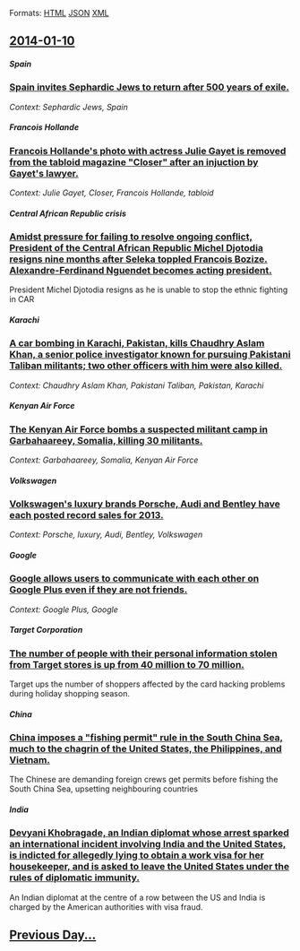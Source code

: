 
Formats: [HTML](2014/01/10/index.html)  [JSON](2014/01/10/index.json)  [XML](2014/01/10/index.xml)  

## [2014-01-10](/news/2014/01/10/index.md)

##### Spain
### [Spain invites Sephardic Jews to return after 500 years of exile. ](/news/2014/01/10/spain-invites-sephardic-jews-to-return-after-500-years-of-exile.md)
_Context: Sephardic Jews, Spain_

##### Francois Hollande
### [Francois Hollande's photo with actress Julie Gayet is removed from the tabloid magazine "Closer" after an injuction by Gayet's lawyer. ](/news/2014/01/10/franassois-hollande-s-photo-with-actress-julie-gayet-is-removed-from-the-tabloid-magazine-closer-after-an-injuction-by-gayet-s-lawyer.md)
_Context: Julie Gayet, Closer, Francois Hollande, tabloid_

##### Central African Republic crisis
### [Amidst pressure for failing to resolve ongoing conflict, President of the Central African Republic Michel Djotodia resigns nine months after Seleka toppled Francois Bozize. Alexandre-Ferdinand Nguendet becomes acting president. ](/news/2014/01/10/amidst-pressure-for-failing-to-resolve-ongoing-conflict-president-of-the-central-african-republic-michel-djotodia-resigns-nine-months-after.md)
President Michel Djotodia resigns as he is unable to stop the ethnic fighting in CAR

##### Karachi
### [A car bombing in Karachi, Pakistan, kills Chaudhry Aslam Khan, a senior police investigator known for pursuing Pakistani Taliban militants; two other officers with him were also killed. ](/news/2014/01/10/a-car-bombing-in-karachi-pakistan-kills-chaudhry-aslam-khan-a-senior-police-investigator-known-for-pursuing-pakistani-taliban-militants.md)
_Context: Chaudhry Aslam Khan, Pakistani Taliban, Pakistan, Karachi_

##### Kenyan Air Force
### [The Kenyan Air Force bombs a suspected militant camp in Garbahaareey, Somalia, killing 30 militants. ](/news/2014/01/10/the-kenyan-air-force-bombs-a-suspected-militant-camp-in-garbahaareey-somalia-killing-30-militants.md)
_Context: Garbahaareey, Somalia, Kenyan Air Force_

##### Volkswagen
### [Volkswagen's luxury brands Porsche, Audi and Bentley have each posted record sales for 2013. ](/news/2014/01/10/volkswagen-s-luxury-brands-porsche-audi-and-bentley-have-each-posted-record-sales-for-2013.md)
_Context: Porsche, luxury, Audi, Bentley, Volkswagen_

##### Google
### [Google allows users to communicate with each other on Google Plus even if they are not friends. ](/news/2014/01/10/google-allows-users-to-communicate-with-each-other-on-google-plus-even-if-they-are-not-friends.md)
_Context: Google Plus, Google_

##### Target Corporation
### [The number of people with their personal information stolen from Target stores is up from 40 million to 70 million. ](/news/2014/01/10/the-number-of-people-with-their-personal-information-stolen-from-target-stores-is-up-from-40-million-to-70-million.md)
Target ups the number of shoppers affected by the card hacking problems during holiday shopping season.

##### China
### [China imposes a "fishing permit" rule in the South China Sea, much to the chagrin of the United States, the Philippines, and Vietnam. ](/news/2014/01/10/china-imposes-a-fishing-permit-rule-in-the-south-china-sea-much-to-the-chagrin-of-the-united-states-the-philippines-and-vietnam.md)
The Chinese are demanding foreign crews get permits before fishing the South China Sea, upsetting neighbouring countries

##### India
### [Devyani Khobragade, an Indian diplomat whose arrest sparked an international incident involving India and the United States, is indicted for allegedly lying to obtain a work visa for her housekeeper, and is asked to leave the United States under the rules of diplomatic immunity. ](/news/2014/01/10/devyani-khobragade-an-indian-diplomat-whose-arrest-sparked-an-international-incident-involving-india-and-the-united-states-is-indicted-for.md)
An Indian diplomat at the centre of a row between the US and India is charged by the American authorities with visa fraud.

## [Previous Day...](/news/2014/01/9/index.md)

